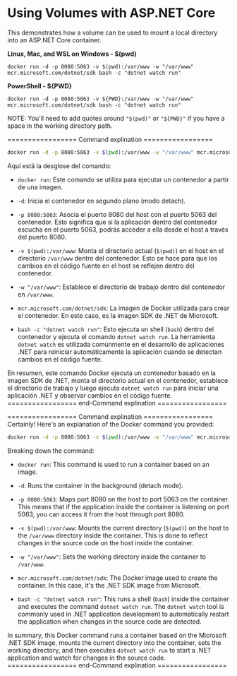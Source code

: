 # Using Volumes with ASP.NET Core

This demonstrates how a volume can be used to mount a local directory into an ASP.NET Core container.

**Linux, Mac, and WSL on Windows - $(pwd)**

`docker run -d -p 8080:5063 -v $(pwd):/var/www -w "/var/www" mcr.microsoft.com/dotnet/sdk bash -c "dotnet watch run"`


**PowerShell - ${PWD}**

`docker run -d -p 8080:5063 -v ${PWD}:/var/www -w "/var/www" mcr.microsoft.com/dotnet/sdk bash -c "dotnet watch run"`

NOTE: You'll need to add quotes around `"$(pwd)"` or `"${PWD}"` if you have a space in the working directory path.






================= Command explination ================= 

```bash
docker run -d -p 8080:5063 -v $(pwd):/var/www -w "/var/www" mcr.microsoft.com/dotnet/sdk bash -c "dotnet watch run"
```

Aquí está la desglose del comando:

- `docker run`: Este comando se utiliza para ejecutar un contenedor a partir de una imagen.

- `-d`: Inicia el contenedor en segundo plano (modo detach).

- `-p 8080:5063`: Asocia el puerto 8080 del host con el puerto 5063 del contenedor. Esto significa que si la aplicación dentro del contenedor escucha en el puerto 5063, podrás acceder a ella desde el host a través del puerto 8080.

- `-v $(pwd):/var/www`: Monta el directorio actual (`$(pwd)`) en el host en el directorio `/var/www` dentro del contenedor. Esto se hace para que los cambios en el código fuente en el host se reflejen dentro del contenedor.

- `-w "/var/www"`: Establece el directorio de trabajo dentro del contenedor en `/var/www`.

- `mcr.microsoft.com/dotnet/sdk`: La imagen de Docker utilizada para crear el contenedor. En este caso, es la imagen SDK de .NET de Microsoft.

- `bash -c "dotnet watch run"`: Esto ejecuta un shell (`bash`) dentro del contenedor y ejecuta el comando `dotnet watch run`. La herramienta `dotnet watch` es utilizada comúnmente en el desarrollo de aplicaciones .NET para reiniciar automáticamente la aplicación cuando se detectan cambios en el código fuente.

En resumen, este comando Docker ejecuta un contenedor basado en la imagen SDK de .NET, monta el directorio actual en el contenedor, establece el directorio de trabajo y luego ejecuta `dotnet watch run` para iniciar una aplicación .NET y observar cambios en el código fuente.
================= end-Command explination ================= 








================= Command explination ================= 
Certainly! Here's an explanation of the Docker command you provided:

```bash
docker run -d -p 8080:5063 -v $(pwd):/var/www -w "/var/www" mcr.microsoft.com/dotnet/sdk bash -c "dotnet watch run"
```

Breaking down the command:

- `docker run`: This command is used to run a container based on an image.

- `-d`: Runs the container in the background (detach mode).

- `-p 8080:5063`: Maps port 8080 on the host to port 5063 on the container. This means that if the application inside the container is listening on port 5063, you can access it from the host through port 8080.

- `-v $(pwd):/var/www`: Mounts the current directory (`$(pwd)`) on the host to the `/var/www` directory inside the container. This is done to reflect changes in the source code on the host inside the container.

- `-w "/var/www"`: Sets the working directory inside the container to `/var/www`.

- `mcr.microsoft.com/dotnet/sdk`: The Docker image used to create the container. In this case, it's the .NET SDK image from Microsoft.

- `bash -c "dotnet watch run"`: This runs a shell (`bash`) inside the container and executes the command `dotnet watch run`. The `dotnet watch` tool is commonly used in .NET application development to automatically restart the application when changes in the source code are detected.

In summary, this Docker command runs a container based on the Microsoft .NET SDK image, mounts the current directory into the container, sets the working directory, and then executes `dotnet watch run` to start a .NET application and watch for changes in the source code.
================= end-Command explination ================= 





